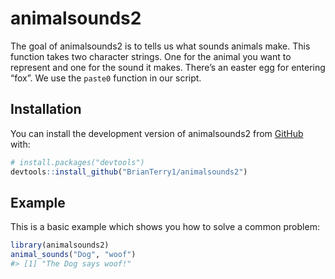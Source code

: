 
<!-- README.md is generated from README.Rmd. Please edit that file -->

# animalsounds2

<!-- badges: start -->
<!-- badges: end -->

The goal of animalsounds2 is to tells us what sounds animals make. This
function takes two character strings. One for the animal you want to
represent and one for the sound it makes. There’s an easter egg for
entering “fox”. We use the `paste0` function in our script.

## Installation

You can install the development version of animalsounds2 from
[GitHub](https://github.com/) with:

``` r
# install.packages("devtools")
devtools::install_github("BrianTerry1/animalsounds2")
```

## Example

This is a basic example which shows you how to solve a common problem:

``` r
library(animalsounds2)
animal_sounds("Dog", "woof")
#> [1] "The Dog says woof!"
```
